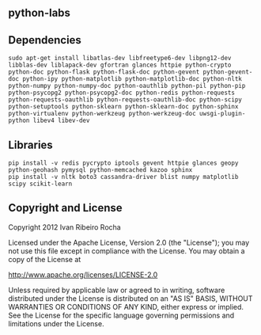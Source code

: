 python-labs
-----------

Dependencies
-----------

```shell
sudo apt-get install libatlas-dev libfreetype6-dev libpng12-dev libblas-dev liblapack-dev gfortran glances httpie python-crypto python-doc python-flask python-flask-doc python-gevent python-gevent-doc python-ipy python-matplotlib python-matplotlib-doc python-nltk python-numpy python-numpy-doc python-oauthlib python-pil python-pip python-psycopg2 python-psycopg2-doc python-redis python-requests python-requests-oauthlib python-requests-oauthlib-doc python-scipy python-setuptools python-sklearn python-sklearn-doc python-sphinx python-virtualenv python-werkzeug python-werkzeug-doc uwsgi-plugin-python libev4 libev-dev
```

Libraries
-----------

```shell
pip install -v redis pycrypto iptools gevent httpie glances geopy python-geohash pymysql python-memcached kazoo sphinx 
pip install -v nltk boto3 cassandra-driver blist numpy matplotlib scipy scikit-learn
```

Copyright and License
---------------------
Copyright 2012 Ivan Ribeiro Rocha

Licensed under the Apache License, Version 2.0 (the "License");
you may not use this file except in compliance with the License.
You may obtain a copy of the License at

   http://www.apache.org/licenses/LICENSE-2.0

Unless required by applicable law or agreed to in writing, software
distributed under the License is distributed on an "AS IS" BASIS,
WITHOUT WARRANTIES OR CONDITIONS OF ANY KIND, either express or implied.
See the License for the specific language governing permissions and
limitations under the License.

[Python]: http://python.org/
